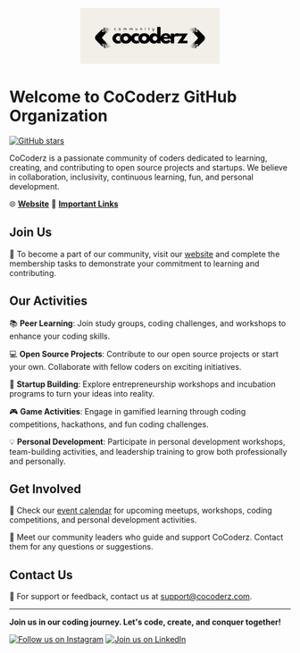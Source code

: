 <p align="center">
  <img src="/profile/logo-wide.jpg" alt="CoCoderz Logo Wide" width="250" height="100">
</p>

# Welcome to CoCoderz GitHub Organization

[![GitHub stars](https://img.shields.io/github/stars/CoCoderz?style=social)](https://github.com/cocoderz/stargazers)

CoCoderz is a passionate community of coders dedicated to learning, creating, and contributing to open source projects and startups. We believe in collaboration, inclusivity, continuous learning, fun, and personal development.

🌐 **[Website](https://www.cocoderz.com)**
🔗 **[Important Links](https://www.cocoderz.com/linkinbio)**

## Join Us

🚀 To become a part of our community, visit our [website](https://www.cocoderz.com/join) and complete the membership tasks to demonstrate your commitment to learning and contributing.

## Our Activities

📚 **Peer Learning**: Join study groups, coding challenges, and workshops to enhance your coding skills.

💻 **Open Source Projects**: Contribute to our open source projects or start your own. Collaborate with fellow coders on exciting initiatives.

🚀 **Startup Building**: Explore entrepreneurship workshops and incubation programs to turn your ideas into reality.

🎮 **Game Activities**: Engage in gamified learning through coding competitions, hackathons, and fun coding challenges.

💡 **Personal Development**: Participate in personal development workshops, team-building activities, and leadership training to grow both professionally and personally.

## Get Involved

📅 Check our [event calendar](https://www.cocoderz.com/events) for upcoming meetups, workshops, coding competitions, and personal development activities.

🤝 Meet our community leaders who guide and support CoCoderz. Contact them for any questions or suggestions.

## Contact Us

📧 For support or feedback, contact us at support@cocoderz.com.

---

**Join us in our coding journey. Let's code, create, and conquer together!**

[![Follow us on Instagram](https://img.shields.io/badge/Instagram-Follow-orange)](https://www.instagram.com/cocoderz)
[![Join us on LinkedIn](https://img.shields.io/badge/LinkedIn-Follow-blue)](https://www.linkedin.com/company/cocoderz)
